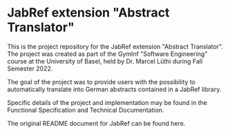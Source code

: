 # JabRef extension "Abstract Translator"

This is the project repository for the JabRef extension "Abstract Translator". The project was created as part of the GymInf "Software Engineering" course at the University of Basel, held by Dr. Marcel Lüthi during Fall Semester 2022.

The goal of the project was to provide users with the possibility to automatically translate into German abstracts contained in a JabRef library.

Specific details of the project and implementation may be found in the Functional Specification and Technical Documentation.

The original README document for JabRef can be found here.
